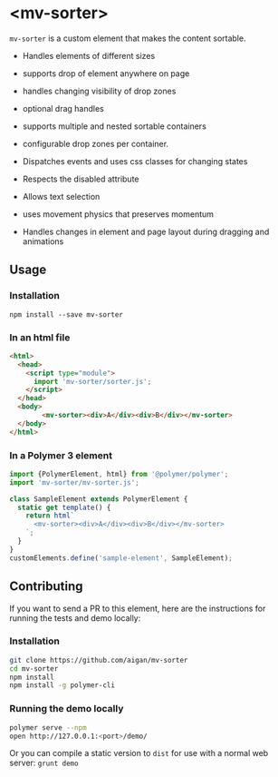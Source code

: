 # &lt;mv-sorter&gt;

`mv-sorter` is a custom element that makes the content sortable.

* Handles elements of different sizes

* supports drop of element anywhere on page

* handles changing visibility of drop zones

* optional drag handles

* supports multiple and nested sortable containers

* configurable drop zones per container.

* Dispatches events and uses css classes for changing states

* Respects the disabled attribute

* Allows text selection

* uses movement physics that preserves momentum

* Handles changes in element and page layout during dragging and animations

## Usage

### Installation

```
npm install --save mv-sorter
```

### In an html file
```html
<html>
  <head>
    <script type="module">
      import 'mv-sorter/sorter.js';
    </script>
  </head>
  <body>
		<mv-sorter><div>A</div><div>B</div></mv-sorter>
  </body>
</html>
```

### In a Polymer 3 element
```js
import {PolymerElement, html} from '@polymer/polymer';
import 'mv-sorter/mv-sorter.js';

class SampleElement extends PolymerElement {
  static get template() {
    return html`
      <mv-sorter><div>A</div><div>B</div></mv-sorter>
    `;
  }
}
customElements.define('sample-element', SampleElement);
```

## Contributing
If you want to send a PR to this element, here are
the instructions for running the tests and demo locally:

### Installation
```sh
git clone https://github.com/aigan/mv-sorter
cd mv-sorter
npm install
npm install -g polymer-cli
```

### Running the demo locally
```sh
polymer serve --npm
open http://127.0.0.1:<port>/demo/
```

Or you can compile a static version to `dist` for use with a normal
web server: `grunt demo`
